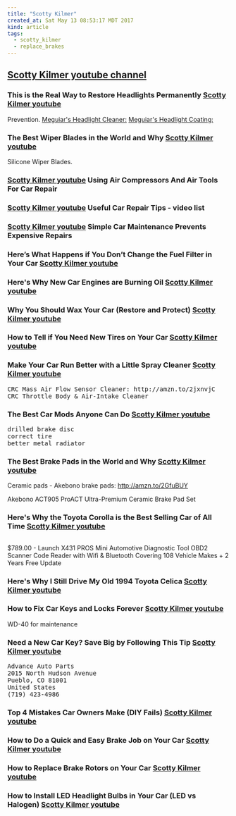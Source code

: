 ```yaml
---
title: "Scotty Kilmer"
created_at: Sat May 13 08:53:17 MDT 2017
kind: article
tags:
  - scotty_kilmer
  - replace_brakes
---
```


<h2>
  <a href="https://www.youtube.com/user/scottykilmer/featured" target="_blank">Scotty Kilmer youtube channel</a>
</h2>

<h3>
  This is the Real Way to Restore Headlights Permanently
  <a href="https://www.youtube.com/watch?v=E9NP0_nF2ak" target="_blank">Scotty Kilmer youtube</a>
</h3>

Prevention.
<a href="https://amzn.to/2l2FvDY" target="_blank">Meguiar's Headlight Cleaner:</a>
<a href="https://amzn.to/2JALdHx" target="_blank">Meguiar's Headlight Coating:</a>


<h3>
  The Best Wiper Blades in the World and Why
  <a href="https://www.youtube.com/watch?v=SpdgahDp2Wg" target="_blank">Scotty Kilmer youtube</a>
</h3>

Silicone Wiper Blades.

<h3>
  <a href="https://www.youtube.com/watch?v=_ou5oGOo_jw" target="_blank">Scotty Kilmer youtube</a>
  Using Air Compressors And Air Tools For Car Repair
</h3>

<h3>
  <a href="https://www.youtube.com/playlist?list=PLY9mgCQatPBxbLKu8KegOq9Lo8QUGJSQi" target="_blank">Scotty Kilmer youtube</a>
  Useful Car Repair Tips - video list
</h3>

<h3>
  <a href="https://www.youtube.com/watch?v=GaKKSFEsAdI&index=45&list=PLY9mgCQatPBxbLKu8KegOq9Lo8QUGJSQi" target="_blank">Scotty Kilmer youtube</a>
  Simple Car Maintenance Prevents Expensive Repairs
</h3>

<h3>
  Here’s What Happens if You Don’t Change the Fuel Filter in Your Car
  <a href="https://www.youtube.com/watch?v=cR05qq0pA78" target="_blank">Scotty Kilmer youtube</a>
</h3>

<h3>
  Here's Why New Car Engines are Burning Oil
  <a href="https://www.youtube.com/watch?v=G924YI4Ek44" target="_blank">Scotty Kilmer youtube</a>
</h3>

<h3>
  Why You Should Wax Your Car (Restore and Protect)
  <a href="https://www.youtube.com/watch?v=XUhoERb4klA" target="_blank">Scotty Kilmer youtube</a>
</h3>

<h3>
  How to Tell if You Need New Tires on Your Car
  <a href="https://www.youtube.com/watch?v=6PM3M6lWGHM" target="_blank">Scotty Kilmer youtube</a>
</h3>

<h3>
  Make Your Car Run Better with a Little Spray Cleaner
  <a href="https://www.youtube.com/watch?v=NWCKvU2FmDc" target="_blank">Scotty Kilmer youtube</a>
</h3>

<pre>
CRC Mass Air Flow Sensor Cleaner: http://amzn.to/2jxnvjC
CRC Throttle Body & Air-Intake Cleaner
</pre>

<h3>
  The Best Car Mods Anyone Can Do
  <a href="https://www.youtube.com/watch?v=cjBrA1lMXPE" target="_blank">Scotty Kilmer youtube</a>
</h3>

<pre>
drilled brake disc
correct tire
better metal radiator
</pre>

<h3>
  The Best Brake Pads in the World and Why
  <a href="https://www.youtube.com/watch?v=j7vH8IRbjEc&t=6s" target="_blank">Scotty Kilmer youtube</a>
</h3>

Ceramic pads - Akebono brake pads: http://amzn.to/2GfuBUY

Akebono ACT905 ProACT Ultra-Premium Ceramic Brake Pad Set 

<h3>
  Here's Why the Toyota Corolla is the Best Selling Car of All Time
  <a href="https://www.youtube.com/watch?v=jLJXmgnHjIk" target="_blank">Scotty Kilmer youtube</a>
</h3>

<pre>
</pre>

$789.00  - Launch X431 PROS Mini Automotive Diagnostic Tool OBD2 Scanner Code Reader with Wifi & Bluetooth Covering 108 Vehicle Makes + 2 Years Free Update

<h3>
  Here's Why I Still Drive My Old 1994 Toyota Celica
  <a href="https://www.youtube.com/watch?v=i1xvqh6E-V8" target="_blank">Scotty Kilmer youtube</a>
</h3>

<h3>
  How to Fix Car Keys and Locks Forever
  <a href="https://www.youtube.com/watch?v=3cU4tS9s7pE" target="_blank">Scotty Kilmer youtube</a>
</h3>

WD-40 for maintenance

<h3>
  Need a New Car Key? Save Big by Following This Tip
  <a href="https://www.youtube.com/watch?v=BCmbRphC6z4" target="_blank">Scotty Kilmer youtube</a>
</h3>

<pre>
Advance Auto Parts
2015 North Hudson Avenue
Pueblo, CO 81001
United States
(719) 423-4986
</pre>

<h3>
  Top 4 Mistakes Car Owners Make (DIY Fails)
  <a href="https://www.youtube.com/watch?v=jLlM0K0Tr8o" target="_blank">Scotty Kilmer youtube</a>
</h3>

<h3>
  How to Do a Quick and Easy Brake Job on Your Car
  <a href="https://www.youtube.com/watch?v=sWql_s7PSts" target="_blank">Scotty Kilmer youtube</a>
</h3>

<h3>
  How to Replace Brake Rotors on Your Car
  <a href="https://www.youtube.com/watch?v=oyalDCftJZA" target="_blank">Scotty Kilmer youtube</a>
</h3>

<h3>
  How to Install LED Headlight Bulbs in Your Car (LED vs Halogen)
  <a href="https://www.youtube.com/watch?v=QB1-NBBWhto" target="_blank">Scotty Kilmer youtube</a>
</h3>

<!--
html boilerplate fragments
<a href="" target="_blank"></a>
<a name=""></a>
<img src="" width="400px">
<img type="image/svg+xml" src="abc.svg" width="400px">
<ul>
  <li></li>
  <li><a href="" target="_blank"></a></li>
</ul>
<pre>
</pre>
<p style="margin-bottom: 2em;"></p>
<hr style="border: 0; height: 3px; background: #333; background-image: linear-gradient(to right, #ccc, #333, #ccc);">
<pre><code>
</code></pre>
<math xmlns='http://www.w3.org/1998/Math/MathML' display='block'>
</math>
-->
